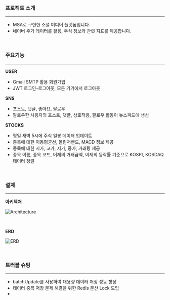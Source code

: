 ### 프로젝트 소개
***
- MSA로 구현한 소셜 미디어 플랫폼입니다.
- 네이버 주가 데이터를 활용, 주식 정보와 관련 지표를 제공합니다.

<br/>

### 주요기능
***

**USER**
- Gmail SMTP 활용 회원가입
- JWT 로그인-로그아웃, 모든 기기에서 로그아웃

**SNS**
- 포스트, 댓글, 좋아요, 팔로우
- 팔로우한 사용자의 포스트, 댓글, 상호작용, 팔로우 활동이 뉴스피드에 생성

**STOCKS**
- 평일 새벽 5시에 주식 일봉 데이터 업데이트
- 종목에 대한 이동평균선, 볼린저밴드, MACD 정보 제공
- 종목에 대한 시가, 고가, 저가, 종가, 거래량 제공
- 종목 이름, 종목 코드, 어제의 거래금액, 어제의 등락률 기준으로 KOSPI, KOSDAQ 데이터 정렬

<br/>

### 설계
***
**아키텍쳐** 

  ![Architecture](https://velog.velcdn.com/images/oat/post/ffa8331d-2a96-45df-bc01-5d65a0d4ec81/image.jpg)

<br/>

**ERD**

  ![ERD](https://velog.velcdn.com/images/oat/post/5c9d8118-2b53-49e3-ad53-d7e7c4a3cbb3/image.png)

<br/>

### 트러블 슈팅
***
- batchUpdate를 사용하여 대용량 데이터 저장 성능 향상
- 데이터 중복 저장 문제 해결을 위한 Redis 분산 Lock 도입
-


<br/>

<br/>


